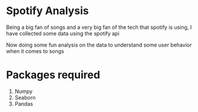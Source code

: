 # Spotify Analysis

Being a big fan of songs and a very big fan of the tech that spotify is using, I have collected some data using the spotify api 

Now doing some fun analysis on the data to understand some user behavior when it comes to songs 

# Packages required
1. Numpy 
2. Seaborn 
3. Pandas 

